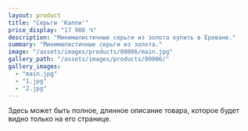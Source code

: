 ```yaml
---
layout: product
title: "Серьги 'Капли'"
price_display: "17 900 ֏"
description: "Минималистичные серьги из золота купить в Ереване."
summary: "Минималистичные серьги из золота."
image: "/assets/images/products/00006/main.jpg"
gallery_path: "/assets/images/products/00006/"
gallery_images:
  - "main.jpg"
  - "1.jpg"
  - "2.jpg"
---
```


Здесь может быть полное, длинное описание товара, которое будет видно только на его странице.  
